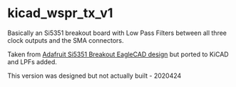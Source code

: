 # kicad_wspr_tx_v1
Basically an Si5351 breakout board with Low Pass Filters between all three clock outputs and the SMA connectors.

Taken from [Adafruit Si5351 Breakout EagleCAD design](https://github.com/adafruit/Adafruit-Si5351A-Clock-Generator-Breakout-PCB) but ported to KiCAD and LPFs added.

This version was designed but not actually built - 2020424
